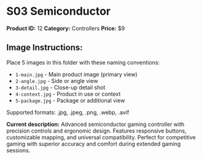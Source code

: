 # S03 Semiconductor

**Product ID:** 12
**Category:** Controllers
**Price:** $9

## Image Instructions:
Place 5 images in this folder with these naming conventions:
- `1-main.jpg` - Main product image (primary view)
- `2-angle.jpg` - Side or angle view
- `3-detail.jpg` - Close-up detail shot
- `4-context.jpg` - Product in use or context
- `5-package.jpg` - Package or additional view

Supported formats: .jpg, .jpeg, .png, .webp, .avif

**Current description:**
Advanced semiconductor gaming controller with precision controls and
          ergonomic design. Features responsive buttons, customizable mapping,
          and universal compatibility. Perfect for competitive gaming with
          superior accuracy and comfort during extended gaming sessions.
